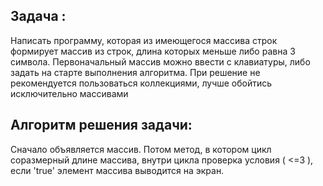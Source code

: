 ## Задача :

Написать программу, которая из имеющегося массива строк формирует массив из строк, длина которых меньше либо равна 3 символа. Первоначальный массив можно ввести с клавиатуры, либо задать на старте выполнения алгоритма. При решение не рекомендуется пользоваться коллекциями, лучше обойтись исключительно массивами


## Алгоритм решения задачи:

Сначало объявляется массив. Потом метод, в котором цикл соразмерный длине массива, внутри цикла проверка условия ( <=3 ), если 'true' элемент массива выводится на экран.
